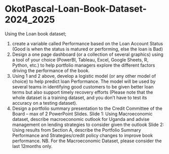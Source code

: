 # OkotPascal-Loan-Book-Dataset-2024_2025
Using the Loan book dataset;
1. create a variable called Performance based on the Loan Account Status (Good is when the status is matured or performing, else the loan is Bad)
2. Design a one page dashboard (or a collection of several graphics) using a tool of your choice (PowerBI, Tableau, Excel, Google Sheets, R, Python, etc.) to help portfolio managers explore the different factors driving the performance of the book.
3. Using 1 and 2 above, develop a logistic model (or any other model of choice) to help predict loan Performance. The model will be used by several teams in identifying good customers to be given better loan terms but also support timely recovery efforts (Please note that the whole dataset is a training dataset, and you don’t have to test its accuracy on a testing dataset).
4. Design a portfolio summary presentation to the Credit Committee of the Board – max of 2 PowerPoint Slides.
Slide 1: Using Macroeconomic dataset, describe macroeconomic outlook for Uganda and advise management on lending strategies to consider given the outlook
Slide 2: Using results from Section A, describe the Portfolio Summary Performance and Strategies/credit policy changes to improve book performance.
NB. For the Macroeconomic Dataset, please consider the last 12months only.
